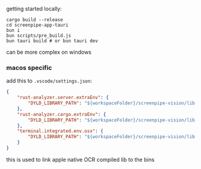 

getting started locally:

```
cargo build --release 
cd screenpipe-app-tauri
bun i
bun scripts/pre_build.js
bun tauri build # or bun tauri dev 
```

can be more complex on windows

### macos specific

add this to `.vscode/settings.json`:

```json
{
    "rust-analyzer.server.extraEnv": {
        "DYLD_LIBRARY_PATH": "${workspaceFolder}/screenpipe-vision/lib:${env:DYLD_LIBRARY_PATH}"
    },
    "rust-analyzer.cargo.extraEnv": {
        "DYLD_LIBRARY_PATH": "${workspaceFolder}/screenpipe-vision/lib:${env:DYLD_LIBRARY_PATH}"
    },
    "terminal.integrated.env.osx": {
        "DYLD_LIBRARY_PATH": "${workspaceFolder}/screenpipe-vision/lib:${env:DYLD_LIBRARY_PATH}",
    }
}
```

this is used to link apple native OCR compiled lib to the bins

